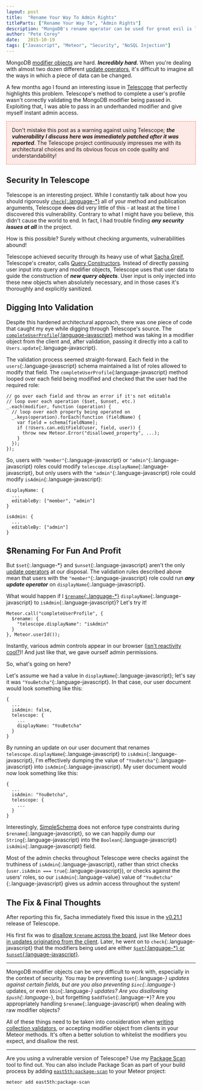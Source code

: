 ```yaml
---
layout: post
title:  "Rename Your Way To Admin Rights"
titleParts: ["Rename Your Way To", "Admin Rights"]
description: "MongoDB's rename operator can be used for great evil is left unchecked. Dive into this vulnerability exploration for a detailed example and remediation."
author: "Pete Corey"
date:   2015-10-19
tags: ["Javascript", "Meteor", "Security", "NoSQL Injection"]
---
```


MongoDB [modifier objects](http://docs.meteor.com/#/full/modifiers) are hard. ___Incredibly hard.___ When you're dealing with almost two dozen different [update operators](https://docs.mongodb.org/manual/reference/operator/update/), it's difficult to imagine all the ways in which a piece of data can be changed.

A few months ago I found an interesting issue in [Telescope](http://www.telescopeapp.org/) that perfectly highlights this problem. Telescope's method to complete a user's profile wasn't correctly validating the MongoDB modifier being passed in. Exploiting that, I was able to pass in an underhanded modifier and give myself instant admin access.

<p style="border: 1px dashed tomato; padding: 1em; background-color: rgba(255, 99, 71, 0.125);">Don't mistake this post as a warning against using Telescope; <b><i>the vulnerability I discuss here was immediately patched after it was reported</i></b>. The Telescope project continuously impresses me with its architectural choices and its obvious focus on code quality and understandability!</p>

## Security In Telescope

Telescope is an interesting project. While I constantly talk about how you should rigorously [`check`{:.language-*}](http://docs.meteor.com/#/full/check_package) all of your method and publication arguments, Telescope <strike>does</strike> did very little of this - at least at the time I discovered this vulnerability. Contrary to what I might have you believe, this didn't cause the world to end. In fact, I had trouble finding ___any security issues at all___ in the project.

How is this possible? Surely without checking arguments, vulnerabilities abound!

Telescope achieved security through its heavy use of what [Sacha Greif](http://sachagreif.com/), Telescope's creator, calls [Query Constructors](https://www.discovermeteor.com/blog/query-constructors/). Instead of directly passing user input into query and modifier objects, Telescope uses that user data to guide the construction of ___new query objects___. User input is only injected into these new objects when absolutely necessary, and in those cases it's thoroughly and explicitly sanitized.

## Digging Into Validation

Despite this hardened architectural approach, there was one piece of code that caught my eye while digging through Telescope's source. The [`completeUserProfile`{:language-javascript}](https://github.com/TelescopeJS/Telescope/blob/af655c95711840df61f3c9df3020259f2098be77/packages/telescope-users/lib/methods.js#L12-L53) method was taking in a modifier object from the client and, after validation, passing it directly into a call to `Users.update`{:.language-javascript}.

The validation process seemed straight-forward. Each field in the `users`{:.language-javascript} schema maintained a list of roles allowed to modify that field. The `completeUserProfile`{:language-javascript} method looped over each field being modified and checked that the user had the required role:

<pre class="language-javascript"><code class="language-javascript">// go over each field and throw an error if it's not editable
// loop over each operation ($set, $unset, etc.)
_.each(modifier, function (operation) {
  // loop over each property being operated on
  _.keys(operation).forEach(function (fieldName) {
    var field = schema[fieldName];
    if (!Users.can.editField(user, field, user)) {
      throw new Meteor.Error("disallowed_property", ...);
    }
  });
});
</code></pre>

So, users with `"member"`{:.language-javascript} or `"admin"`{:.language-javascript} roles could modify `telescope.displayName`{:.language-javascript}, but only users with the `"admin"`{:.language-javascript} role could modify `isAdmin`{:.language-javascript}:

<pre class="language-javascript"><code class="language-javascript">displayName: {
  ...
  editableBy: ["member", "admin"]
}
</code></pre>

<pre class="language-javascript"><code class="language-javascript">isAdmin: {
  ...
  editableBy: ["admin"]
}
</code></pre>

## $Renaming For Fun And Profit

But `$set`{:.language-*} and `$unset`{:.language-javascript} aren't the only [update operators](https://docs.mongodb.org/manual/reference/operator/update/) at our disposal. The validation rules described above mean that users with the `"member"`{:.language-javascript} role could run ___any update operator___ on `displayName`{:.language-javascript}.

What would happen if I [`$rename`{:.language-*}](https://docs.mongodb.org/manual/reference/operator/update/rename/) `displayName`{:.language-javascript} to `isAdmin`{:.language-javascript}? Let's try it!

<pre class="language-javascript"><code class="language-javascript">Meteor.call("completeUserProfile", {
  $rename: {
    "telescope.displayName": "isAdmin"
  }
}, Meteor.userId());
</code></pre>

Instantly, various admin controls appear in our browser ([isn't reactivity cool?](http://blog.east5th.co/2014/12/02/meteor-first-impressions/))! And just like that, we gave ourself admin permissions.

So, what's going on here?

Let's assume we had a value in `displayName`{:.language-javascript}; let's say it was `"YouBetcha"`{:.language-javascript}. In that case, our user document would look something like this:

<pre class="language-javascript"><code class="language-javascript">{
  ...
  isAdmin: false,
  telescope: {
    ...
    displayName: "YouBetcha"
  }
}
</code></pre>

By running an update on our user document that renames `telescope.displayName`{:.language-javascript} to `isAdmin`{:.language-javascript}, I'm effectively dumping the value of `"YouBetcha"`{:.language-javascript} into `isAdmin`{:.language-javascript}. My user document would now look something like this:

<pre class="language-javascript"><code class="language-javascript">{
  ...
  isAdmin: "YouBetcha",
  telescope: {
    ...
  }
}
</code></pre>

Interestingly, [SimpleSchema](https://github.com/aldeed/meteor-simple-schema) does not enforce type constraints during `$rename`{:.language-javascript}, so we can happily dump our `String`{:.language-javascript} into the `Boolean`{:.language-javascript} `isAdmin`{:.language-javascript} field.

Most of the admin checks throughout Telescope were checks against the truthiness of `isAdmin`{:.language-javascript}, rather than strict checks (`user.isAdmin === true`{:.language-javascript}), or checks against the users' roles, so our `isAdmin`{:.language-value} value of `"YouBetcha"`{:.language-javascript} gives us admin access throughout the system!

## The Fix & Final Thoughts

After reporting this fix, Sacha immediately fixed this issue in the [v0.21.1](https://github.com/TelescopeJS/Telescope/blob/master/History.md#v0211-slugscope) release of Telescope.

His first fix was to [disallow `$rename` across the board](https://github.com/TelescopeJS/Telescope/commit/7e518007f1bf8b09f88977554abe11f489a2caf1), just like Meteor does [in updates originating from the client](http://blog.east5th.co/2015/07/14/why-is-rename-disallowed/). Later, he went on to `check`{:.language-javascript} that the modifiers being used are either [`$set`{:language-*} or `$unset`{:language-javascript}](https://github.com/TelescopeJS/Telescope/blob/v0.22.1/packages/telescope-users/lib/methods.js#L14).

<hr/>

MongoDB modifier objects can be very difficult to work with, especially in the context of security. You may be preventing `$set`{:.language-*} updates against certain fields, but are you also preventing `$inc`{:.language-*} updates, or even `$bin`{:.language-*} updates? Are you disallowing `$push`{:.language-*}, but forgetting `$addToSet`{:.language-*}? Are you appropriately handling `$rename`{:.language-javascript} when dealing with raw modifier objects?

All of these things need to be taken into consideration when [writing collection validators](http://blog.east5th.co/2015/06/15/allow-and-deny-challenge-check-yourself/), or accepting modifier object from clients in your Meteor methods. It's often a better solution to whitelist the modifiers you expect, and disallow the rest.

<hr/>

Are you using a vulnerable version of Telescope? Use my [Package Scan](http://scan.east5th.co/) tool to find out. You can also include Package Scan as part of your build process by adding [`east5th:package-scan`](https://github.com/East5th/package-scan) to your Meteor project:

<pre class="language-bash"><code class="language-bash">meteor add east5th:package-scan
</code></pre>
